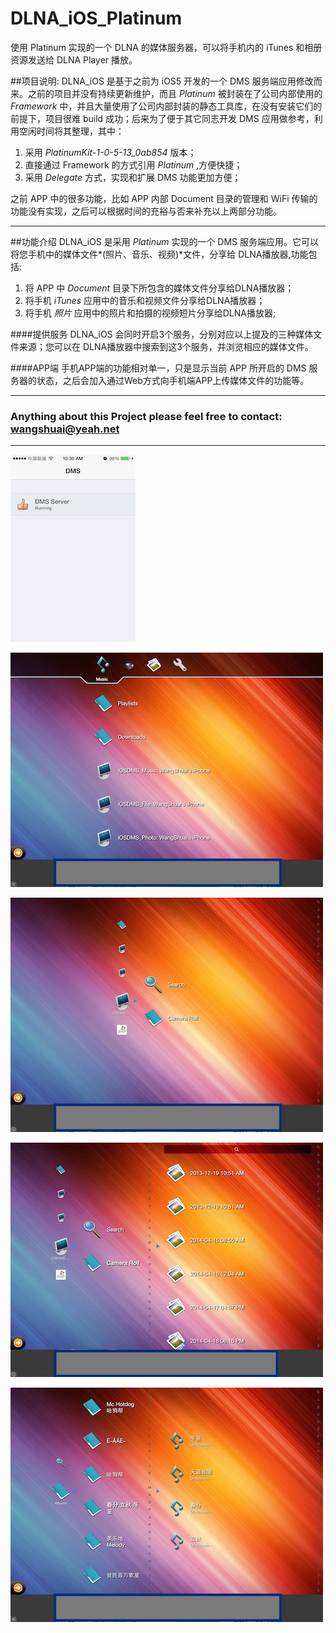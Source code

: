 # DLNA_iOS_Platinum
使用 Platinum 实现的一个 DLNA 的媒体服务器，可以将手机内的 iTunes 和相册资源发送给 DLNA Player 播放。

##项目说明:
DLNA_iOS 是基于之前为 iOS5 开发的一个 DMS 服务端应用修改而来。之前的项目并没有持续更新维护，而且 *Platinum* 被封装在了公司内部使用的 *Framework* 中，并且大量使用了公司内部封装的静态工具库，在没有安装它们的前提下，项目很难 build 成功；后来为了便于其它同志开发 DMS 应用做参考，利用空闲时间将其整理，其中：

1. 采用 *PlatinumKit-1-0-5-13_0ab854* 版本；
2. 直接通过 Framework 的方式引用 *Platinum* ,方便快捷；
3. 采用 *Delegate* 方式，实现和扩展 DMS 功能更加方便；

之前 APP 中的很多功能，比如 APP 内部 Document 目录的管理和 WiFi 传输的功能没有实现，之后可以根据时间的充裕与否来补充以上两部分功能。

----
##功能介绍
DLNA_iOS 是采用 *Platinum* 实现的一个 DMS 服务端应用。它可以将您手机中的媒体文件*(照片、音乐、视频)*文件，分享给 DLNA播放器,功能包括:

 1. 将 APP 中 *Document* 目录下所包含的媒体文件分享给DLNA播放器；
 2. 将手机 *iTunes* 应用中的音乐和视频文件分享给DLNA播放器；
 3. 将手机 *照片* 应用中的照片和拍摄的视频短片分享给DLNA播放器;
 
####提供服务
DLNA_iOS 会同时开启3个服务，分别对应以上提及的三种媒体文件来源；您可以在 DLNA播放器中搜索到这3个服务，并浏览相应的媒体文件。

####APP端
手机APP端的功能相对单一，只是显示当前 APP 所开启的 DMS 服务器的状态，之后会加入通过Web方式向手机端APP上传媒体文件的功能等。

----
### Anything about this Project please feel free to contact: <wangshuai@yeah.net>
----

![alt dms on iphone](./ReadmePics/IMG_DMS.jpg)

![alt 8Player Main Board](./ReadmePics/IMG_DMP1.jpg)

![alt 8Player Browse Photo](./ReadmePics/IMG_DMP2.jpg)

![alt 8Player Show Photo List](./ReadmePics/IMG_DMP3.jpg)

![alt 8Player Browse iTunes](./ReadmePics/IMG_DMP4.jpg)
